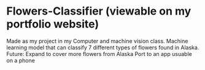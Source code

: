 # Flowers-Classifier (viewable on my portfolio website)
Made as my project in my Computer and machine vision class.
Machine learning model that can classify 7 different types of flowers found in Alaska.
Future:
Expand to cover more flowers from Alaska
Port to an app usuable on a phone
